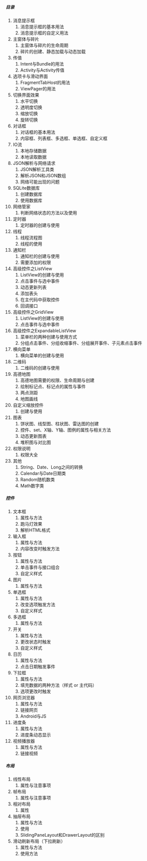##### 目录

1. 消息提示框
   1. 消息提示框的基本用法
   2. 消息提示框的自定义用法
2. 主窗体与碎片
   1. 主窗体与碎片的生命周期
   2. 碎片的创建、静态加载与动态加载
3. 传值
   1. Intent与Bundle的用法
   2. Activity与Activity传值
4. 选项卡与滑动界面
   1. FragmentTabHost的用法
   2. ViewPager的用法
5. 切换界面效果
   1. 水平切换
   2. 透明度切换
   3. 缩放切换
   4. 旋转切换
6. 对话框
   1. 对话框的基本用法
   2. 内容框、列表框、多选框、单选框、自定义框
7. IO流
   1. 本地存储数据
   2. 本地读取数据
8. JSON解析与网络请求
   1. JSON解析工具类
   2. 解析JSON和JSON数组
   3. 网络可能出现的问题
9. SQLite数据库
   1. 创建数据库
   2. 使用数据库
10. 网络管家
    1. 判断网络状态的方法以及使用
11. 定时器
    1. 定时器的创建与使用
12. 线程
    1. 线程流程图
    2. 线程的使用
13. 通知栏
    1. 通知栏的创建与使用
    2. 需要添加的权限
14. 高级控件之ListView
    1. ListView的创建与使用
    2. 点击事件与选中事件
    3. 动态更新列表
    4. 添加表头
    5. 在主代码中获取控件
    6. 回调接口
15. 高级控件之GridView
    1. ListView的创建与使用
    2. 点击事件与选中事件
16. 高级控件之ExpandableListView
    1. 菜单栏的两种创建与使用方式
    2. 分组点击事件、分组收缩事件、分组展开事件、子元素点击事件
17. 横向菜单
    1. 横向菜单的创建与使用
18. 二维码
    1. 二维码的创建与使用
19. 高德地图
    1. 高德地图需要的权限、生命周期与创建
    2. 绘制标记点、标记点的属性与事件
    3. 两点测距
    4. 地图画线
20. 自定义缩放控件
    1. 创建与使用
21. 图表
    1. 饼状图、线型图、柱状图、雷达图的创建
    2. 控件、set、X轴、Y轴、图例的属性与相关方法
    3. 动态更新图表
    4. 堆积图与对比图
22. 权限说明
    1. 权限大全
23. 其他
    1. String、Date、Long之间的转换
    2. Calendar与Date日期类
    3. Random随机数类
    4. Math数字类



##### 控件

1. 文本框
   1. 属性与方法
   2. 跑马灯效果
   3. 解析HTML格式
2. 输入框
   1. 属性与方法
   2. 内容改变时触发方法
3. 按钮
   1. 属性与方法
   2. 单击事件与接口组合
   3. 自定义样式
4. 图片
   1. 属性与方法
5. 单选框
   1. 属性与方法
   2. 改变选项触发方法
   3. 自定义样式
6. 多选框
   1. 属性与方法
7. 开关
   1. 属性与方法
   2. 更改状态时触发
   3. 自定义样式
8. 日历
   1. 属性与方法
   2. 点击日期触发事件
9. 下拉框
   1. 属性与方法
   2. 填充数据的两种方法（样式 or 主代码）
   3. 选项更改时触发
10. 网页浏览器
    1. 属性与方法
    2. 链接网页
    3. Android与JS
11. 进度条
    1. 属性与方法
    2. 进度条动态显示
12. 视频播放器
    1. 属性与方法
    2. 链接视频



##### 布局

1. 线性布局
   1. 属性与注意事项
2. 帧布局
   1. 属性与注意事项
3. 相对布局
   1. 属性
4. 抽屉布局
   1. 属性与方法
   2. 使用
   3. SlidingPaneLayout和DrawerLayout的区别
5. 滑动刷新布局（下拉刷新）
   1. 属性与方法
   2. 使用方法

